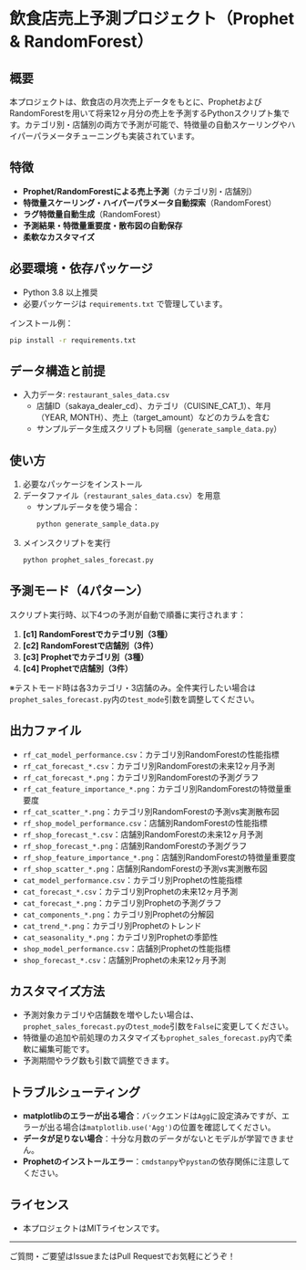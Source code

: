 # 飲食店売上予測プロジェクト（Prophet & RandomForest）

## 概要
本プロジェクトは、飲食店の月次売上データをもとに、ProphetおよびRandomForestを用いて将来12ヶ月分の売上を予測するPythonスクリプト集です。カテゴリ別・店舗別の両方で予測が可能で、特徴量の自動スケーリングやハイパーパラメータチューニングも実装されています。

## 特徴
- **Prophet/RandomForestによる売上予測**（カテゴリ別・店舗別）
- **特徴量スケーリング・ハイパーパラメータ自動探索**（RandomForest）
- **ラグ特徴量自動生成**（RandomForest）
- **予測結果・特徴量重要度・散布図の自動保存**
- **柔軟なカスタマイズ**

## 必要環境・依存パッケージ
- Python 3.8 以上推奨
- 必要パッケージは `requirements.txt` で管理しています。

インストール例：
```bash
pip install -r requirements.txt
```

## データ構造と前提
- 入力データ: `restaurant_sales_data.csv`
    - 店舗ID（sakaya_dealer_cd）、カテゴリ（CUISINE_CAT_1）、年月（YEAR, MONTH）、売上（target_amount）などのカラムを含む
    - サンプルデータ生成スクリプトも同梱（`generate_sample_data.py`）

## 使い方
1. 必要なパッケージをインストール
2. データファイル（`restaurant_sales_data.csv`）を用意
    - サンプルデータを使う場合：
      ```bash
      python generate_sample_data.py
      ```
3. メインスクリプトを実行
    ```bash
    python prophet_sales_forecast.py
    ```

## 予測モード（4パターン）
スクリプト実行時、以下4つの予測が自動で順番に実行されます：

1. **[c1] RandomForestでカテゴリ別（3種）**
2. **[c2] RandomForestで店舗別（3件）**
3. **[c3] Prophetでカテゴリ別（3種）**
4. **[c4] Prophetで店舗別（3件）**

※テストモード時は各3カテゴリ・3店舗のみ。全件実行したい場合は`prophet_sales_forecast.py`内の`test_mode`引数を調整してください。

## 出力ファイル
- `rf_cat_model_performance.csv`：カテゴリ別RandomForestの性能指標
- `rf_cat_forecast_*.csv`：カテゴリ別RandomForestの未来12ヶ月予測
- `rf_cat_forecast_*.png`：カテゴリ別RandomForestの予測グラフ
- `rf_cat_feature_importance_*.png`：カテゴリ別RandomForestの特徴量重要度
- `rf_cat_scatter_*.png`：カテゴリ別RandomForestの予測vs実測散布図
- `rf_shop_model_performance.csv`：店舗別RandomForestの性能指標
- `rf_shop_forecast_*.csv`：店舗別RandomForestの未来12ヶ月予測
- `rf_shop_forecast_*.png`：店舗別RandomForestの予測グラフ
- `rf_shop_feature_importance_*.png`：店舗別RandomForestの特徴量重要度
- `rf_shop_scatter_*.png`：店舗別RandomForestの予測vs実測散布図
- `cat_model_performance.csv`：カテゴリ別Prophetの性能指標
- `cat_forecast_*.csv`：カテゴリ別Prophetの未来12ヶ月予測
- `cat_forecast_*.png`：カテゴリ別Prophetの予測グラフ
- `cat_components_*.png`：カテゴリ別Prophetの分解図
- `cat_trend_*.png`：カテゴリ別Prophetのトレンド
- `cat_seasonality_*.png`：カテゴリ別Prophetの季節性
- `shop_model_performance.csv`：店舗別Prophetの性能指標
- `shop_forecast_*.csv`：店舗別Prophetの未来12ヶ月予測

## カスタマイズ方法
- 予測対象カテゴリや店舗数を増やしたい場合は、`prophet_sales_forecast.py`の`test_mode`引数を`False`に変更してください。
- 特徴量の追加や前処理のカスタマイズも`prophet_sales_forecast.py`内で柔軟に編集可能です。
- 予測期間やラグ数も引数で調整できます。

## トラブルシューティング
- **matplotlibのエラーが出る場合**：バックエンドは`Agg`に設定済みですが、エラーが出る場合は`matplotlib.use('Agg')`の位置を確認してください。
- **データが足りない場合**：十分な月数のデータがないとモデルが学習できません。
- **Prophetのインストールエラー**：`cmdstanpy`や`pystan`の依存関係に注意してください。

## ライセンス
- 本プロジェクトはMITライセンスです。

---

ご質問・ご要望はIssueまたはPull Requestでお気軽にどうぞ！
